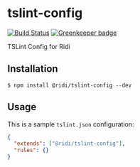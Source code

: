 # tslint-config

[![Build Status](https://travis-ci.org/ridi/tslint-config.svg?branch=master)](https://travis-ci.org/ridi/tslint-config)
[![Greenkeeper badge](https://badges.greenkeeper.io/ridi/tslint-config.svg)](https://greenkeeper.io/)

TSLint Config for Ridi

## Installation

```shell
$ npm install @ridi/tslint-config --dev
```

## Usage

This is a sample `tslint.json` configuration:

```json
{
  "extends": ["@ridi/tslint-config"],
  "rules": {}
}
```
